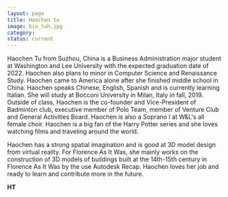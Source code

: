 ```yaml
---
layout: page
title: Haochen tu
image: bio_tuh.jpg
category:
status: current
---
```


Haochen Tu from Suzhou, China is a Business Administration major student at Washington and Lee University with the expected graduation date of 2022. Haochen also plans to minor in Computer Science and Renaissance Study. Haochen came to America alone after she finished middle school in China. Haochen speaks Chinese, English, Spanish and is currently learning Italian. She will study at Bocconi University in Milan, Italy in fall, 2019. Outside of class, Haochen is the co-founder and Vice-President of Badminton club, executive member of Polo Team, member of Venture Club and General Activities Board. Haochen is also a Soprano I at W&L's all female choir. Haochen is a big fan of the Harry Potter series and she loves watching films and traveling around the world.

Haochen has a strong spatial imagination and is good at 3D model design from virtual reality. For Florence As It Was, she mainly works on the construction of 3D models of buildings built at the 14th-15th century in Florence As It Was by the use Autodesk Recap. Haochen loves her job and ready to learn and contribute more in the future.

__HT__
